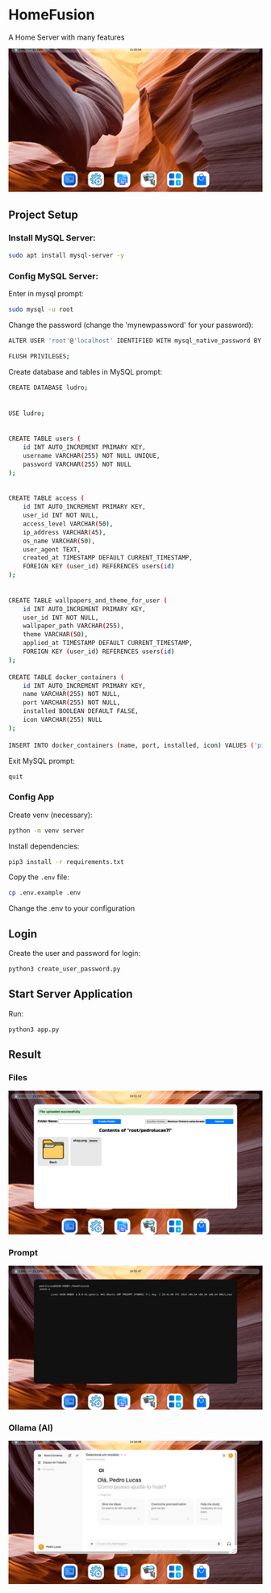 # HomeFusion
 A Home Server with many features
 
![HomeFusion](screenshots/dashboard.png)
## Project Setup

### Install MySQL Server:
```sh
sudo apt install mysql-server -y
```

### Config MySQL Server:

Enter in mysql prompt:
```sh
sudo mysql -u root
```

Change the password (change the 'mynewpassword' for your password):
```sh
ALTER USER 'root'@'localhost' IDENTIFIED WITH mysql_native_password BY 'mynewpassword';
```

```sh
FLUSH PRIVILEGES;
```

Create database and tables in MySQL prompt:
```sh
CREATE DATABASE ludro;


USE ludro;


CREATE TABLE users (
    id INT AUTO_INCREMENT PRIMARY KEY,
    username VARCHAR(255) NOT NULL UNIQUE,
    password VARCHAR(255) NOT NULL
);


CREATE TABLE access (
    id INT AUTO_INCREMENT PRIMARY KEY,
    user_id INT NOT NULL,
    access_level VARCHAR(50),
    ip_address VARCHAR(45),
    os_name VARCHAR(50),
    user_agent TEXT,
    created_at TIMESTAMP DEFAULT CURRENT_TIMESTAMP,
    FOREIGN KEY (user_id) REFERENCES users(id)
);


CREATE TABLE wallpapers_and_theme_for_user (
    id INT AUTO_INCREMENT PRIMARY KEY,
    user_id INT NOT NULL,
    wallpaper_path VARCHAR(255),
    theme VARCHAR(50),
    applied_at TIMESTAMP DEFAULT CURRENT_TIMESTAMP,
    FOREIGN KEY (user_id) REFERENCES users(id)
);

CREATE TABLE docker_containers (
    id INT AUTO_INCREMENT PRIMARY KEY,
    name VARCHAR(255) NOT NULL,
    port VARCHAR(255) NOT NULL,
    installed BOOLEAN DEFAULT FALSE,
    icon VARCHAR(255) NULL
);

INSERT INTO docker_containers (name, port, installed, icon) VALUES ('pihole', '8090/admin', FALSE, '/static/icons/pihole.png');
```

Exit MySQL prompt:
```sh
quit
```

### Config App

Create venv (necessary):
```sh
python -m venv server
```

Install dependencies:
```sh
pip3 install -r requirements.txt
```

Copy the `.env` file:
```sh
cp .env.example .env
```

Change the .env to your configuration

## Login

Create the user and password for login:
```sh
python3 create_user_password.py
```

## Start Server Application

Run:
```sh
python3 app.py
```

## Result
### Files
![HomeFusion in files](screenshots/files.png)

### Prompt
![HomeFusion in prompt](screenshots/prompt.png)

### Ollama (AI)
![HomeFusion in prompt](screenshots/ollama.png)

